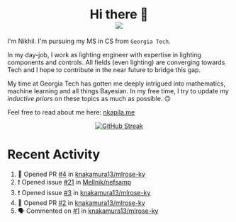 <h1 align="center">Hi there 👋
<div align="center">
  <a href="https://github.com/nkapila6">
    <img src="https://visitcount.itsvg.in/api?id=nkapila6&label=Profile%20Views&color=12&icon=0&pretty=false" />
  </a>
</div></h1>

I'm Nikhil. I'm pursuing my MS in CS from `Georgia Tech`.

In my day-job, I work as lighting engineer with expertise in lighting components and controls. All fields (even lighting) are converging towards Tech and I hope to contribute in the near future to bridge this gap.

My time at Georgia Tech has gotten me deeply intrigued into mathematics, machine learning and all things Bayesian. In my free time, I try to update my *inductive priors* on these topics as much as possible. 🙃

Feel free to read about me here: [nkapila.me](https://nkapila.me)

<div align="center">
<a href="https://git.io/streak-stats"><img src="https://github-readme-streak-stats.herokuapp.com?user=nkapila6&theme=humoris&date_format=j%2Fn%5B%2FY%5D&mode=weekly&hide_current_streak=true" alt="GitHub Streak" /></a>
</div>

# Recent Activity
<!--START_SECTION:activity-->
1. 💪 Opened PR [#4](https://github.com/knakamura13/mlrose-ky/pull/4) in [knakamura13/mlrose-ky](https://github.com/knakamura13/mlrose-ky)
2. ❗ Opened issue [#21](https://github.com/Mellnik/nefsamp/issues/21) in [Mellnik/nefsamp](https://github.com/Mellnik/nefsamp)
3. ❗ Opened issue [#3](https://github.com/knakamura13/mlrose-ky/issues/3) in [knakamura13/mlrose-ky](https://github.com/knakamura13/mlrose-ky)
4. 💪 Opened PR [#2](https://github.com/knakamura13/mlrose-ky/pull/2) in [knakamura13/mlrose-ky](https://github.com/knakamura13/mlrose-ky)
5. 🗣 Commented on [#1](https://github.com/knakamura13/mlrose-ky/pull/1#issuecomment-2289410851) in [knakamura13/mlrose-ky](https://github.com/knakamura13/mlrose-ky)
<!--END_SECTION:activity-->